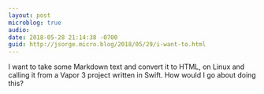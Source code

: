 ```yaml
---
layout: post
microblog: true
audio: 
date: 2018-05-28 21:14:38 -0700
guid: http://jsorge.micro.blog/2018/05/29/i-want-to.html
---
```

I want to take some Markdown text and convert it to HTML, on Linux and calling it from a Vapor 3 project written in Swift. How would I go about doing this?
